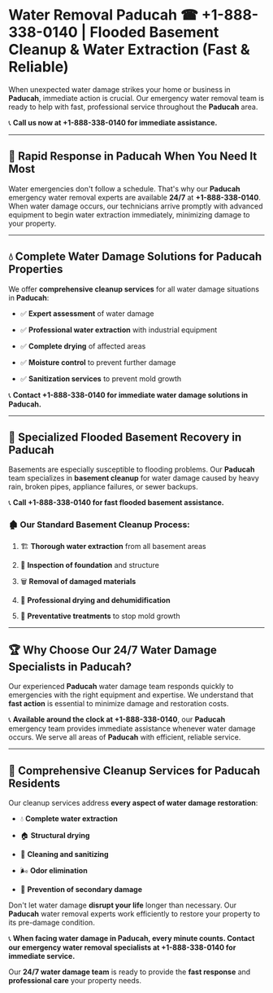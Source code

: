 # Water Removal Paducah ☎ +1-888-338-0140 | Flooded Basement Cleanup & Water Extraction (Fast & Reliable)

When unexpected water damage strikes your home or business in **Paducah**, immediate action is crucial. Our emergency water removal team is ready to help with fast, professional service throughout the **Paducah** area. 

📞 **Call us now at +1-888-338-0140 for immediate assistance.**
---
## 🚀 Rapid Response in Paducah When You Need It Most
Water emergencies don't follow a schedule. That's why our **Paducah** emergency water removal experts are available **24/7** at **+1-888-338-0140**. When water damage occurs, our technicians arrive promptly with advanced equipment to begin water extraction immediately, minimizing damage to your property.
---
## 💧 Complete Water Damage Solutions for Paducah Properties
We offer **comprehensive cleanup services** for all water damage situations in **Paducah**:
- ✅ **Expert assessment** of water damage  
- ✅ **Professional water extraction** with industrial equipment  
- ✅ **Complete drying** of affected areas  
- ✅ **Moisture control** to prevent further damage  
- ✅ **Sanitization services** to prevent mold growth  
📞 **Contact +1-888-338-0140 for immediate water damage solutions in Paducah.**
---
## 🌊 Specialized Flooded Basement Recovery in Paducah
Basements are especially susceptible to flooding problems. Our **Paducah** team specializes in **basement cleanup** for water damage caused by heavy rain, broken pipes, appliance failures, or sewer backups. 
📞 **Call +1-888-338-0140 for fast flooded basement assistance.**
### 🏚️ Our Standard Basement Cleanup Process:
1. 🏗️ **Thorough water extraction** from all basement areas  
2. 🔎 **Inspection of foundation** and structure  
3. 🗑️ **Removal of damaged materials**  
4. 💨 **Professional drying and dehumidification**  
5. 🚫 **Preventative treatments** to stop mold growth  
---
## 🏆 Why Choose Our 24/7 Water Damage Specialists in Paducah?
Our experienced **Paducah** water damage team responds quickly to emergencies with the right equipment and expertise. We understand that **fast action** is essential to minimize damage and restoration costs.
📞 **Available around the clock at +1-888-338-0140**, our **Paducah** emergency team provides immediate assistance whenever water damage occurs. We serve all areas of **Paducah** with efficient, reliable service.
---
## 🧹 Comprehensive Cleanup Services for Paducah Residents
Our cleanup services address **every aspect of water damage restoration**:
- 💧 **Complete water extraction**  
- 🏠 **Structural drying**  
- 🧼 **Cleaning and sanitizing**  
- 🌬️ **Odor elimination**  
- 🚫 **Prevention of secondary damage**  
Don't let water damage **disrupt your life** longer than necessary. Our **Paducah** water removal experts work efficiently to restore your property to its pre-damage condition.
📞 **When facing water damage in Paducah, every minute counts. Contact our emergency water removal specialists at +1-888-338-0140 for immediate service.**
Our **24/7 water damage team** is ready to provide the **fast response** and **professional care** your property needs.
